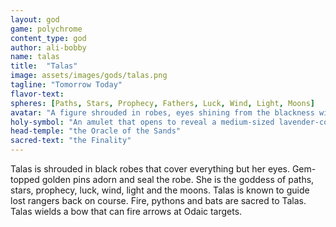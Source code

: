 ```yaml
---
layout: god
game: polychrome
content_type: god
author: ali-bobby
name: talas
title:  "Talas"
image: assets/images/gods/talas.png
tagline: "Tomorrow Today"
flavor-text:
spheres: [Paths, Stars, Prophecy, Fathers, Luck, Wind, Light, Moons]
avatar: "A figure shrouded in robes, eyes shining from the blackness within the robe"
holy-symbol: "An amulet that opens to reveal a medium-sized lavender-colored mirror"
head-temple: "the Oracle of the Sands"
sacred-text: "the Finality"
---
```


Talas is shrouded in black robes that cover everything but her eyes. Gem-topped golden pins adorn and seal the robe. She is the goddess of paths, stars, prophecy, luck, wind, light and the moons. Talas is known to guide lost rangers back on course. Fire, pythons and bats are sacred to Talas. Talas wields a bow that can fire arrows at Odaic targets.

